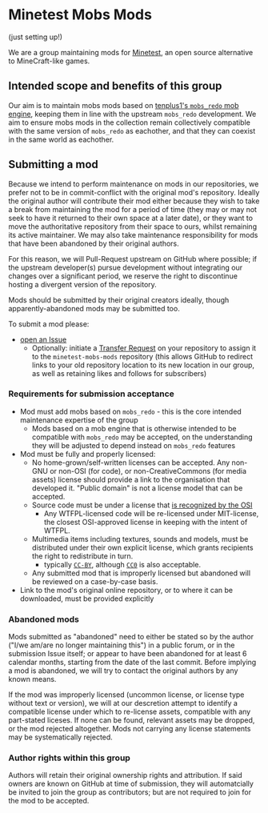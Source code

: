 # Minetest Mobs Mods

(just setting up!)

We are a group maintaining mods for [Minetest](https://minetest.net), an open source alternative to MineCraft-like games.

## Intended scope and benefits of this group

Our aim is to maintain mobs mods based on [tenplus1's `mobs_redo` mob engine](https://notabug.org/tenplus1/), keeping them in line with the upstream `mobs_redo` development. We aim to ensure mobs mods in the collection remain collectively compatible with the same version of `mobs_redo` as eachother, and that they can coexist in the same world as eachother.

## Submitting a mod

Because we intend to perform maintenance on mods in our repositories, we prefer not to be in commit-conflict with the original mod's repository. Ideally the original author will contribute their mod either because they wish to take a break from maintaining the mod for a period of time (they may or may not seek to have it returned to their own space at a later date), or they want to move the authoritative repository from their space to ours, whilst remaining its active maintainer. We may also take maintenance responsibility for mods that have been abandoned by their original authors.

For this reason, we will Pull-Request upstream on GitHub where possible; if the upstream developer(s) pursue development without integrating our changes over a significant period, we reserve the right to discontinue hosting a divergent version of the repository.

Mods should be submitted by their original creators ideally, though apparently-abandoned mods may be submitted too.

To submit a mod please:

* [open an Issue](https://github.com/minetest-mobs-mods/minetest-mobs-mods.github.io/issues)
  * Optionally: initiate a [Transfer Request](https://help.github.com/articles/transferring-a-repository/) on your repository to assign it to the `minetest-mobs-mods` repository (this allows GitHub to redirect links to your old repository location to its new location in our group, as well as retaining likes and follows for subscribers)

### Requirements for submission acceptance

* Mod must add mobs based on `mobs_redo` - this is the core intended maintenance expertise of the group
   * Mods based on a mob engine that is otherwise intended to be compatible with `mobs_redo` may be accepted, on the understanding they will be adjusted to depend instead on `mobs_redo` features
* Mod must be fully and properly licensed:
    * No home-grown/self-written licenses can be accepted. Any non-GNU or non-OSI (for code), or non-CreativeCommons (for media assets) license should provide a link to the organisation that developed it. "Public domain" is not a license model that can be accepted.
    * Source code must be under a license that [is recognized by the OSI](https://opensource.org/osd)
        * Any WTFPL-licensed code will be re-licensed under MIT-license, the closest OSI-approved license in keeping with the intent of WTFPL.
    * Multimedia items including textures, sounds and models, must be distributed under their own explicit license, which grants recipients the right to redistribute in turn.
        * typically [`CC-BY`](https://creativecommons.org/licenses/by/4.0/), although [`CC0`](https://creativecommons.org/choose/zero/) is also acceptable.
    * Any submitted mod that is improperly licensed but abandoned will be reviewed on a case-by-case basis.
* Link to the mod's original online repository, or to where it can be downloaded, must be provided explicitly


### Abandoned mods

Mods submitted as "abandoned" need to either be stated so by the author ("I/we am/are no longer maintaining this") in a public forum, or in the submission Issue itself; or appear to have been abandoned for at least 6 calendar months, starting from the date of the last commit. Before implying a mod is abandoned, we will try to contact the original authors by any known means.

If the mod was improperly licensed (uncommon license, or license type without text or version), we will at our descretion attempt to identify a compatible license under which to re-license assets, compatible with any part-stated liceses. If none can be found, relevant assets may be dropped, or the mod rejected altogether. Mods not carrying any license statements may be systematically rejected.

### Author rights within this group

Authors will retain their original ownership rights and attribution. If said owners are known on GitHub at time of submission, they will automatcially be invited to join the group as contributors; but are not required to join for the mod to be accepted.
